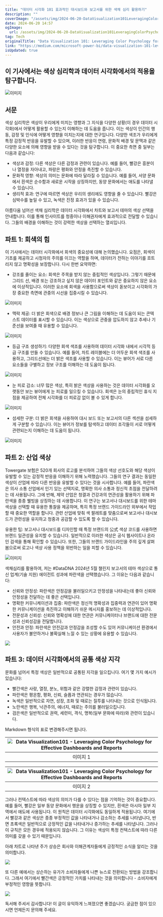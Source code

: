 ```yaml
---
title: "데이터 시각화 101 효과적인 대시보드와 보고서를 위한 색채 심리 활용하기"
description: ""
coverImage: "/assets/img/2024-06-20-DataVisualization101LeveragingColorPsychologyforEffectiveDashboardsReports_0.png"
date: 2024-06-20 14:57
ogImage:
  url: /assets/img/2024-06-20-DataVisualization101LeveragingColorPsychologyforEffectiveDashboardsReports_0.png
tag: Tech
originalTitle: "Data Visualization 101: Leveraging Color Psychology for Effective Dashboards , Reports"
link: "https://medium.com/microsoft-power-bi/data-visualization-101-leveraging-color-psychology-for-effective-dashboards-reports-31c019155367"
isUpdated: true
---
```


## 이 기사에서는 색상 심리학과 데이터 시각화에서의 적용을 탐구합니다.

![이미지](/assets/img/2024-06-20-DataVisualization101LeveragingColorPsychologyforEffectiveDashboardsReports_0.png)

## 서문

색상 심리학은 색상이 우리에게 미치는 영향과 그 지식을 다양한 상황(이 경우 데이터 시각화)에서 어떻게 활용할 수 있는지 이해하는 데 도움을 줍니다. 이는 색상이 인간의 행동, 감정 및 인식에 어떻게 영향을 미치는지에 대한 연구입니다. 다양한 색조가 우리에게 특정 감정적 반응을 유발할 수 있으며, 이러한 반응이 연령, 문화적 배경 및 문맥과 같은 다양한 요소에 의해 영향을 받을 수 있다는 것을 탐구합니다. 이 중요한 측면 중 일부는 다음과 같습니다:

<!-- cozy-coder - 수평 -->

<ins class="adsbygoogle"
     style="display:block"
     data-ad-client="ca-pub-4877378276818686"
     data-ad-slot="1107185301"
     data-ad-format="auto"
     data-full-width-responsive="true"></ins>

<script>
     (adsbygoogle = window.adsbygoogle || []).push({});
</script>

- 색상과 감정: 다른 색상은 다른 감정과 관련이 있습니다. 예를 들어, 빨강은 흥분이나 열정을 자아내고, 파랑은 평화와 안정을 촉진할 수 있습니다.
- 문화적 영향: 색상의 의미는 문화에 따라 달라질 수 있습니다. 예를 들어, 서양 문화에서 흰색은 순수함과 새로운 시작을 상징하지만, 동양 문화에서는 애도를 나타낼 수 있습니다.
- 생리적 효과: 연구에 따르면 색상은 우리의 생리에도 영향을 줄 수 있습니다. 빨강은 심박수를 높일 수 있고, 녹색은 진정 효과가 있을 수 있습니다.

아름다움 넘어선 색채 심리학은 데이터 시각화에서 차트와 보고서 테마의 색상 선택을 안내합니다. 이를 통해 인사이트를 청중이나 이해권자에게 효과적으로 전달할 수 있습니다. 그들의 배경을 이해하는 것이 강력한 색상을 선택하는 열쇠입니다.

## 파트 1: 회색의 힘

이 기사에서는 데이터 시각화에서 회색의 중요성에 대해 논의했습니다. 요점은, 회색이 기초를 제공하고 시청자의 주의를 이끄는 역할을 하며, 데이터가 전하는 이야기를 흐트리지 않고 명확성을 보장합니다. 다시 한번 요약하면:

<!-- cozy-coder - 수평 -->

<ins class="adsbygoogle"
     style="display:block"
     data-ad-client="ca-pub-4877378276818686"
     data-ad-slot="1107185301"
     data-ad-format="auto"
     data-full-width-responsive="true"></ins>

<script>
     (adsbygoogle = window.adsbygoogle || []).push({});
</script>

- 강조를 줄이는 요소: 회색은 주목을 받지 않는 중립적인 색상입니다. 그렇기 때문에 그리드 선, 배경 또는 강조하고 싶지 않은 데이터 포인트와 같은 중요하지 않은 요소에 이상적입니다. 이러한 요소에 회색을 사용함으로써 색상이 돋보이고 시각화의 가장 중요한 측면에 관중의 시선을 집중시킬 수 있습니다.

![이미지](/assets/img/2024-06-20-DataVisualization101LeveragingColorPsychologyforEffectiveDashboardsReports_1.png)

- 맥락 제공: 더 밝은 회색으로 배경 정보나 큰 그림을 이해하는 데 도움이 되는 콘텍스트 데이터를 표시할 수 있습니다. 이는 색상으로 관중을 압도하지 않고 추세나 기준선을 보여줄 때 유용할 수 있습니다.

![이미지](/assets/img/2024-06-20-DataVisualization101LeveragingColorPsychologyforEffectiveDashboardsReports_2.png)

<!-- cozy-coder - 수평 -->

<ins class="adsbygoogle"
     style="display:block"
     data-ad-client="ca-pub-4877378276818686"
     data-ad-slot="1107185301"
     data-ad-format="auto"
     data-full-width-responsive="true"></ins>

<script>
     (adsbygoogle = window.adsbygoogle || []).push({});
</script>

- 등급 구조 생성하기: 다양한 회색 색조를 사용하여 데이터 시각화 내에서 시각적 등급 구조를 만들 수 있습니다. 예를 들어, 차트 레이블에는 더 어두운 회색 색조를 사용하고, 그리드선에는 더 밝은 색조를 사용할 수 있습니다. 이는 뷰어가 서로 다른 요소들을 구별하고 정보 구조를 이해하는 데 도움이 됩니다.

![이미지](/assets/img/2024-06-20-DataVisualization101LeveragingColorPsychologyforEffectiveDashboardsReports_3.png)

- 눈 피로 감소: 너무 많은 색상, 특히 밝은 색상을 사용하는 것은 데이터 시각화를 오랫동안 보는 뷰어에게 눈 피로를 일으킬 수 있습니다. 회색은 눈의 중립적인 휴식 지점을 제공하여 전체 시각화를 더 피로감 없이 볼 수 있게 합니다.

![이미지](/assets/img/2024-06-20-DataVisualization101LeveragingColorPsychologyforEffectiveDashboardsReports_4.png)

<!-- cozy-coder - 수평 -->

<ins class="adsbygoogle"
     style="display:block"
     data-ad-client="ca-pub-4877378276818686"
     data-ad-slot="1107185301"
     data-ad-format="auto"
     data-full-width-responsive="true"></ins>

<script>
     (adsbygoogle = window.adsbygoogle || []).push({});
</script>

- 섬세한 구분: 더 밝은 회색을 사용하여 대시 보드 또는 보고서의 다른 섹션을 섬세하게 구분할 수 있습니다. 이는 뷰어가 정보를 탐색하고 데이터 조각들이 서로 어떻게 관련되는지 이해하는 데 도움이 됩니다.

![이미지](/assets/img/2024-06-20-DataVisualization101LeveragingColorPsychologyforEffectiveDashboardsReports_5.png)

## 파트 2: 산업 색상

Towergate 보험은 520개 회사의 로고를 분석하여 그들의 색상 선호도와 해당 색상이 유발할 수 있는 감정적 반응을 이해하기 위해 노력했습니다. 그들의 연구 결과는 동일한 색상이 산업에 따라 다른 반응을 유발할 수 있다는 것을 시사합니다. 예를 들어, 파란색은 의사 소통 산업에서 인기 있는 선택지로, 명확한 의사 소통과 정신적 초점을 전달하려는 데 사용됩니다. 그에 반해, 제약 산업은 청결과 건강과의 연관성을 활용하기 위해 파란색을 종종 웰빙을 상징하는 데 사용합니다. 이 연구는 보고서나 대시보드를 위한 테마 색상을 선택할 때 유용한 통찰을 제공하며, 특히 특정 브랜드 가이드라인 외부에서 작업할 때 중요한 역할을 합니다. 관련 산업에 맞춰 색 팔레트를 맞춤으로써 보고서나 대시보드가 관련성을 유지하고 청중과 공감할 수 있도록 할 수 있습니다.

<!-- cozy-coder - 수평 -->

<ins class="adsbygoogle"
     style="display:block"
     data-ad-client="ca-pub-4877378276818686"
     data-ad-slot="1107185301"
     data-ad-format="auto"
     data-full-width-responsive="true"></ins>

<script>
     (adsbygoogle = window.adsbygoogle || []).push({});
</script>

유용한 팁: 보고서나 대시보드를 디자인할 때 특정 브랜드의 公式 색상 코드를 사용하면 브랜드 일관성을 유지할 수 있습니다. 일반적으로 이러한 색상은 공식 웹사이트나 온라인 검색을 통해 확인할 수 있습니다. 또한, 그들의 브랜드 가이드라인을 주의 깊게 살펴봄으로써 로고나 색상 사용 정책을 위반하는 일을 피할 수 있습니다.

![이미지](/assets/img/2024-06-20-DataVisualization101LeveragingColorPsychologyforEffectiveDashboardsReports_6.png)

색채심리를 활용하여, 저는 #DataDNA 2024년 5월 챌린지 보고서의 테마 색상으로 통신 업계(기술 지원) 에이전트 성과에 파란색을 선택했습니다. 그 이유는 다음과 같습니다:

- 신뢰와 안정성: 파란색은 안정감을 불러일으키고 안정성을 나타내는데 좋아 신뢰와 안정성을 전달하는 데 좋은 선택입니다.
- 명확한 커뮤니케이션과 집중: 파란색은 정신적 명확성과 집중력과 연관이 있어 명확한 커뮤니케이션을 촉진하고 이해하기 쉬운 메시지를 홍보하는 데 이상적입니다.
- 전문성과 신뢰성: 신뢰와 명확성에 대한 연관은 커뮤니케이터나 브랜드에 대한 전문성과 신뢰성감을 전달합니다.
- 안전과 안정: 파란색은 안전감과 안정감을 조성할 수도 있어 커뮤니케이션 환경에서 사용자가 불안하거나 불확실해 느낄 수 있는 상황에 유용할 수 있습니다.

<!-- cozy-coder - 수평 -->

<ins class="adsbygoogle"
     style="display:block"
     data-ad-client="ca-pub-4877378276818686"
     data-ad-slot="1107185301"
     data-ad-format="auto"
     data-full-width-responsive="true"></ins>

<script>
     (adsbygoogle = window.adsbygoogle || []).push({});
</script>

<img src="/assets/img/2024-06-20-DataVisualization101LeveragingColorPsychologyforEffectiveDashboardsReports_7.png" />

## 파트 3: 데이터 시각화에서의 공통 색상 지각

문화를 넘어서 특정 색상은 일반적으로 공통된 지각을 일으킵니다. 여기 몇 가지 예시가 있습니다:

- 빨간색은 사랑, 열정, 분노, 위험과 같은 강렬한 감정과 관련이 있습니다.
- 파란색은 평온함, 평화, 신뢰, 슬픔과 연관되는 경우가 많습니다.
- 녹색은 일반적으로 자연, 성장, 조화 및 때로는 질투를 나타내는 것으로 인식됩니다.
- 노란색은 행복, 낙관주의, 에너지, 때로는 주의를 불러일으킵니다.
- 검은색은 일반적으로 권력, 세련미, 격식, 명복(일부 문화에 따라)와 관련이 있습니다.

<!-- cozy-coder - 수평 -->

<ins class="adsbygoogle"
     style="display:block"
     data-ad-client="ca-pub-4877378276818686"
     data-ad-slot="1107185301"
     data-ad-format="auto"
     data-full-width-responsive="true"></ins>

<script>
     (adsbygoogle = window.adsbygoogle || []).push({});
</script>

Markdown 형식의 표로 변경해주시면 됩니다.

| ![Data Visualization101 - Leveraging Color Psychology for Effective Dashboards and Reports](/assets/img/2024-06-20-DataVisualization101LeveragingColorPsychologyforEffectiveDashboardsReports_8.png) |
| :--------------------------------------------------------------------------------------------------------------------------------------------------------------------------------------------------: |
|                                                                                               이미지 1                                                                                               |

| ![Data Visualization101 - Leveraging Color Psychology for Effective Dashboards and Reports](/assets/img/2024-06-20-DataVisualization101LeveragingColorPsychologyforEffectiveDashboardsReports_9.png) |
| :--------------------------------------------------------------------------------------------------------------------------------------------------------------------------------------------------: |
|                                                                                               이미지 2                                                                                               |

그러나 컨텍스트에 따라 색상의 의미가 다를 수 있다는 점을 기억하는 것이 중요합니다. 예를 들어, 빨강은 일부 동양 문화에서 행운을 상징할 수 있지만, 흰색은 아시아 일부 지역에서 애도에 사용됩니다. 이 원칙은 데이터 시각화에도 동일하게 적용됩니다. 여기에서 빨강과 같은 색상은 종종 부정적인 값을 나타내거나 감소하는 추세를 나타냅니다, 반면 초록색은 일반적으로 긍정적인 값을 나타내거나 증가하는 추세를 나타냅니다. 그러나 이 규칙은 모든 경우에 적용되지 않습니다. 그 이유는 색상이 특정 컨텍스트에 따라 다른 의미를 갖을 수 있기 때문입니다.

아래 차트로 나타낸 주가 상승은 회사와 이해관계자들에게 긍정적인 소식을 알리는 것을 의미합니다.

<!-- cozy-coder - 수평 -->

<ins class="adsbygoogle"
     style="display:block"
     data-ad-client="ca-pub-4877378276818686"
     data-ad-slot="1107185301"
     data-ad-format="auto"
     data-full-width-responsive="true"></ins>

<script>
     (adsbygoogle = window.adsbygoogle || []).push({});
</script>

<img src="/assets/img/2024-06-20-DataVisualization101LeveragingColorPsychologyforEffectiveDashboardsReports_10.png" />

또 다른 예에서는 상슨하는 유가가 소비자들에게 나쁜 뉴스로 전환되는 방법을 강조합니다. 그래서 여기에서 빨간색은 긍정적인 가치를 나타내는 것을 의미합니다 - 소비자에게 부정적인 영향을 뜻합니다.

<img src="/assets/img/2024-06-20-DataVisualization101LeveragingColorPsychologyforEffectiveDashboardsReports_11.png" />

독서해 주셔서 감사합니다! 이 글이 유익하게 느껴졌으면 좋겠습니다. 궁금한 점이 있으시면 언제든지 문의해 주세요.
